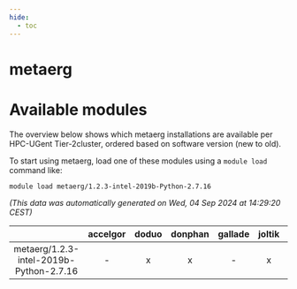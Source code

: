 ```yaml
---
hide:
  - toc
---
```


metaerg
=======

# Available modules


The overview below shows which metaerg installations are available per HPC-UGent Tier-2cluster, ordered based on software version (new to old).

To start using metaerg, load one of these modules using a `module load` command like:

```shell
module load metaerg/1.2.3-intel-2019b-Python-2.7.16
```

*(This data was automatically generated on Wed, 04 Sep 2024 at 14:29:20 CEST)*  

| |accelgor|doduo|donphan|gallade|joltik|shinx|skitty|
| :---: | :---: | :---: | :---: | :---: | :---: | :---: | :---: |
|metaerg/1.2.3-intel-2019b-Python-2.7.16|-|x|x|-|x|-|x|
